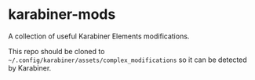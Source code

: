 # karabiner-mods
A collection of useful Karabiner Elements modifications.

This repo should be cloned to `~/.config/karabiner/assets/complex_modifications` so it can be detected by Karabiner.
